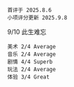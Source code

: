 	首评于 2025.8.6
	小项评分更新 2025.9.8

9/10 此生难忘

```
美术 2/4 Average
音乐 2/4 Average
剧情 4/4 Superb
玩法 2/4 Average
体验 3/4 Great
```

